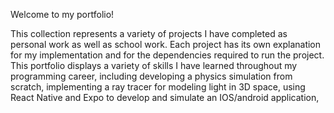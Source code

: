 Welcome to my portfolio!

This collection represents a variety of projects I have completed as personal work as well as school work. Each project has its own explanation for my implementation and for the dependencies required to run the project. This portfolio displays a variety of skills I have learned throughout my programming career, including developing a physics simulation from scratch, implementing a ray tracer for modeling light in 3D space, using React Native and Expo to develop and simulate an IOS/android application, 
